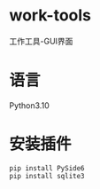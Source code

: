 # work-tools
工作工具-GUI界面

# 语言
Python3.10

# 安装插件
```shell
pip install PySide6
pip install sqlite3
```